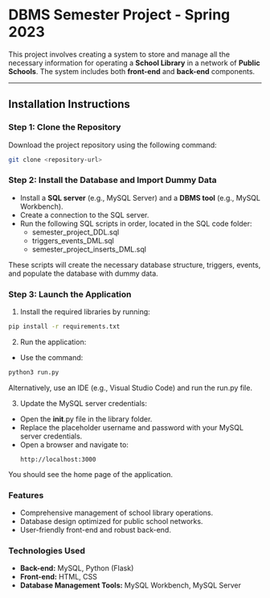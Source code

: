 # **DBMS Semester Project - Spring 2023**

This project involves creating a system to store and manage all the necessary information for operating a **School Library** in a network of **Public Schools**. The system includes both **front-end** and **back-end** components.

---

## **Installation Instructions**

### **Step 1: Clone the Repository**
Download the project repository using the following command:
```bash
git clone <repository-url>

```
### Step 2: Install the Database and Import Dummy Data

- Install a **SQL server** (e.g., MySQL Server) and a **DBMS tool** (e.g., MySQL Workbench).
- Create a connection to the SQL server.
- Run the following SQL scripts in order, located in the SQL code folder:
    - semester_project_DDL.sql
    - triggers_events_DML.sql
    - semester_project_inserts_DML.sql

These scripts will create the necessary database structure, triggers, events, and populate the database with dummy data.

### Step 3: Launch the Application
1. Install the required libraries by running:
```bash
pip install -r requirements.txt
```
2. Run the application:
  - Use the command:
```bash
python3 run.py
```
Alternatively, use an IDE (e.g., Visual Studio Code) and run the run.py file.

3. Update the MySQL server credentials:
  - Open the __init__.py file in the library folder.
  - Replace the placeholder username and password with your MySQL server credentials.
  - Open a browser and navigate to:
    ```arduino
    http://localhost:3000
    ```
You should see the home page of the application.

### Features
- Comprehensive management of school library operations.
- Database design optimized for public school networks.
- User-friendly front-end and robust back-end.

### Technologies Used
- **Back-end:** MySQL, Python (Flask)
- **Front-end:** HTML, CSS
- **Database Management Tools:** MySQL Workbench, MySQL Server

